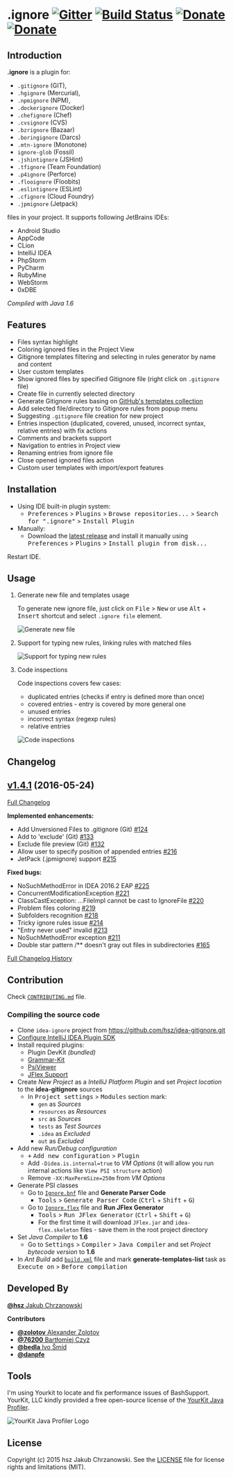 .ignore [![Gitter][badge-gitter-img]][badge-gitter] [![Build Status][badge-travis-img]][badge-travis] [![Donate][badge-paypal-img]][badge-paypal] [![Donate][badge-bitcoin-img]][badge-bitcoin]
==================


Introduction
------------

**.ignore** is a plugin for:
 
- `.gitignore` (GIT),
- `.hgignore` (Mercurial),
- `.npmignore` (NPM),
- `.dockerignore` (Docker)
- `.chefignore` (Chef)
- `.cvsignore` (CVS)
- `.bzrignore` (Bazaar)
- `.boringignore` (Darcs)
- `.mtn-ignore` (Monotone)
- `ignore-glob` (Fossil)
- `.jshintignore` (JSHint)
- `.tfignore` (Team Foundation)
- `.p4ignore` (Perforce)
- `.flooignore` (Floobits)
- `.eslintignore` (ESLint)
- `.cfignore` (Cloud Foundry)
- `.jpmignore` (Jetpack)

files in your project. It supports following JetBrains IDEs:

- Android Studio
- AppCode
- CLion
- IntelliJ IDEA
- PhpStorm
- PyCharm
- RubyMine
- WebStorm
- 0xDBE

*Compiled with Java 1.6*


Features
--------

- Files syntax highlight
- Coloring ignored files in the Project View
- Gitignore templates filtering and selecting in rules generator by name and content
- User custom templates
- Show ignored files by specified Gitignore file (right click on `.gitignore` file)
- Create file in currently selected directory
- Generate Gitignore rules basing on [GitHub's templates collection][github-gitignore]
- Add selected file/directory to Gitignore rules from popup menu
- Suggesting `.gitignore` file creation for new project
- Entries inspection (duplicated, covered, unused, incorrect syntax, relative entries) with fix actions
- Comments and brackets support
- Navigation to entries in Project view
- Renaming entries from ignore file
- Close opened ignored files action
- Custom user templates with import/export features

Installation
------------

- Using IDE built-in plugin system:
  - <kbd>Preferences</kbd> > <kbd>Plugins</kbd> > <kbd>Browse repositories...</kbd> > <kbd>Search for ".ignore"</kbd> > <kbd>Install Plugin</kbd>
- Manually:
  - Download the [latest release][latest-release] and install it manually using <kbd>Preferences</kbd> > <kbd>Plugins</kbd> > <kbd>Install plugin from disk...</kbd>
  
Restart IDE.


Usage
-----

1. Generate new file and templates usage

   To generate new ignore file, just click on <kbd>File</kbd> > <kbd>New</kbd> or use <kbd>Alt</kbd> + <kbd>Insert</kbd> shortcut and select `.ignore file` element.

   ![Generate new file](http://gitignore.hsz.mobi/usage-1.gif)

2. Support for typing new rules, linking rules with matched files

   ![Support for typing new rules](http://gitignore.hsz.mobi/usage-2.gif)

3. Code inspections

   Code inspections covers few cases:

   - duplicated entries (checks if entry is defined more than once)
   - covered entries - entry is covered by more general one
   - unused entries
   - incorrect syntax (regexp rules)
   - relative entries

   ![Code inspections](http://gitignore.hsz.mobi/usage-3.gif)


Changelog
---------

## [v1.4.1](https://github.com/hsz/idea-gitignore/tree/v1.4.1) (2016-05-24)

[Full Changelog](https://github.com/hsz/idea-gitignore/compare/v1.3.3...v1.4.1)

**Implemented enhancements:**

- Add Unversioned Files to .gitignore (Git) [\#124](https://github.com/hsz/idea-gitignore/issues/124)
- Add to 'exclude' (Git) [\#133](https://github.com/hsz/idea-gitignore/issues/133)
- Exclude file preview (Git) [\#132](https://github.com/hsz/idea-gitignore/issues/132)
- Allow user to specify position of appended entries [\#216](https://github.com/hsz/idea-gitignore/issues/216)
- JetPack (.jpmignore) support [\#215](https://github.com/hsz/idea-gitignore/issues/215)

**Fixed bugs:**

- NoSuchMethodError in IDEA 2016.2 EAP [\#225](https://github.com/hsz/idea-gitignore/issues/225)
- ConcurrentModificationException [\#221](https://github.com/hsz/idea-gitignore/issues/221)
- ClassCastException: ...FileImpl cannot be cast to IgnoreFile [\#220](https://github.com/hsz/idea-gitignore/issues/220)
- Problem files coloring [\#219](https://github.com/hsz/idea-gitignore/issues/219)
- Subfolders recognition [\#218](https://github.com/hsz/idea-gitignore/issues/218)
- Tricky ignore rules issue [\#214](https://github.com/hsz/idea-gitignore/issues/214)
- "Entry never used" invalid [\#213](https://github.com/hsz/idea-gitignore/issues/213)
- NoSuchMethodError exception [\#211](https://github.com/hsz/idea-gitignore/issues/211)
- Double star pattern /\*\* doesn't gray out files in subdirectories [\#165](https://github.com/hsz/idea-gitignore/issues/165)


[Full Changelog History](./CHANGELOG.md)


Contribution
------------

Check [`CONTRIBUTING.md`](./CONTRIBUTING.md) file.

### Compiling the source code

- Clone `idea-ignore` project from https://github.com/hsz/idea-gitignore.git
- [Configure IntelliJ IDEA Plugin SDK][idea-sdk-configuration]
- Install required plugins:
  - Plugin DevKit *(bundled)*
  - [Grammar-Kit][grammar-kit-plugin]
  - [PsiViewer][psiviewer-plugin]
  - [JFlex Support][jflex-support-plugin]
- Create *New Project* as a *IntelliJ Platform Plugin* and set *Project location* to the **idea-gitignore** sources
  - In <kbd>Project settings</kbd> > <kbd>Modules</kbd> section mark:
    - `gen` as *Sources*
    - `resources` as *Resources*
    - `src` as *Sources*
    - `tests` as *Test Sources*
    - `.idea` as *Excluded*
    - `out` as *Excluded*
- Add new *Run/Debug configuration*
  - <kbd>+</kbd> <kbd>Add new configuration</kbd> > <kbd>Plugin</kbd>
  - Add `-Didea.is.internal=true` to *VM Options* (it will allow you run internal actions like `View PSI structure` action)
  - Remove `-XX:MaxPermSize=250m` from *VM Options*
- Generate PSI classes
  - Go to [`Ignore.bnf`][bnf-file] file and **Generate Parser Code**
    - <kbd>Tools</kbd> > <kbd>Generate Parser Code</kbd> (<kbd>Ctrl</kbd> + <kbd>Shift</kbd> + <kbd>G</kbd>)
  - Go to [`Ignore.flex`][flex-file] file and **Run JFlex Generator**
    - <kbd>Tools</kbd> > <kbd>Run JFlex Generator</kbd> (<kbd>Ctrl</kbd> + <kbd>Shift</kbd> + <kbd>G</kbd>)
    - For the first time it will download `JFlex.jar` and `idea-flex.skeleton` files - save them in the root project directory
- Set *Java Compiler* to **1.6**
  - Go to <kbd>Settings</kbd> > <kbd>Compiler</kbd> > <kbd>Java Compiler</kbd> and set *Project bytecode version* to **1.6**
- In *Ant Build* add [`build.xml`][build-xml] file and mark **generate-templates-list** task as <kbd>Execute on</kbd> > <kbd>Before compilation</kbd>

Developed By
------------

[**@hsz** Jakub Chrzanowski][hsz]


**Contributors**

- [**@zolotov** Alexander Zolotov](https://github.com/zolotov)
- [**@76200** Bartłomiej Czyż](https://github.com/76200)
- [**@bedla** Ivo Šmíd](https://github.com/bedla)
- [**@danpfe**](https://github.com/danpfe)


Tools
-----

I'm using Yourkit to locate and fix performance issues of BashSupport. YourKit, LLC kindly provided a
free open-source license of the [YourKit Java Profiler](https://www.yourkit.com/java/profiler/).

![YourKit Java Profiler Logo](https://www.yourkit.com/images/yklogo.png "YourKit Java Profiler Logo")


License
-------

Copyright (c) 2015 hsz Jakub Chrzanowski. See the [LICENSE](./LICENSE) file for license rights and limitations (MIT).

    
[github-gitignore]:       https://github.com/github/gitignore
[idea-sdk-configuration]: http://confluence.jetbrains.com/display/IntelliJIDEA/Prerequisites
[grammar-kit-plugin]:     http://plugins.jetbrains.com/plugin/6606
[psiviewer-plugin]:       http://plugins.jetbrains.com/plugin/227
[jflex-support-plugin]:   http://plugins.jetbrains.com/plugin/263
[bnf-file]:               ./resources/bnf/Ignore.bnf
[flex-file]:              ./src/mobi/hsz/idea/gitignore/lexer/Ignore.flex
[build-xml]:              ./build.xml
[hsz]:                    http://hsz.mobi
[latest-release]:         https://github.com/hsz/idea-gitignore/releases/latest


[badge-gitter-img]:       https://badges.gitter.im/hsz/idea-gitignore.svg
[badge-gitter]:           https://gitter.im/hsz/idea-gitignore
[badge-travis-img]:       https://travis-ci.org/hsz/idea-gitignore.svg
[badge-travis]:           https://travis-ci.org/hsz/idea-gitignore
[badge-paypal-img]:       https://img.shields.io/badge/donate-paypal-yellow.svg
[badge-paypal]:           https://www.paypal.com/cgi-bin/webscr?cmd=_s-xclick&hosted_button_id=SJAU4XWQ584QL
[badge-bitcoin-img]:      https://img.shields.io/badge/donate-bitcoin-yellow.svg
[badge-bitcoin]:          https://blockchain.info/address/1BUbqKrUBmGGSnMybzGCsJyAWJbh4CcwE1
